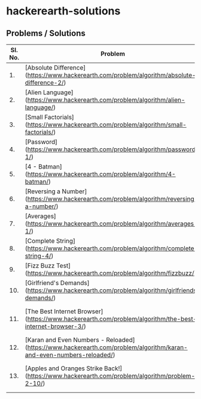 # hackerearth-solutions

## Problems / Solutions

| Sl. No.  | Problem | Languages Solved |
| ------------- | ------------- | ------------- |
| 1. | [Absolute Difference] (https://www.hackerearth.com/problem/algorithm/absolute-difference-2/)  | [Java] (https://github.com/ausshadu/hackerearth-solutions/blob/master/Practice/Absolute%20Difference/java/AbsoluteDifference.java) |
| 2. | [Alien Language] (https://www.hackerearth.com/problem/algorithm/alien-language/)  | [Java] (https://github.com/ausshadu/hackerearth-solutions/blob/master/Practice/Alien%20Language/java/AlienLanguage.java) |
| 3. | [Small Factorials] (https://www.hackerearth.com/problem/algorithm/small-factorials/) | [Java] (https://github.com/ausshadu/hackerearth-solutions/blob/master/Practice/Small%20Factorials/java/SmallFactorials.java) |
| 4. | [Password] (https://www.hackerearth.com/problem/algorithm/password-1/) | [Java] (https://github.com/ausshadu/hackerearth-solutions/blob/master/Practice/Password/java/Password.java) |
| 5. | [4 - Batman] (https://www.hackerearth.com/problem/algorithm/4-batman/) | [Java] (https://github.com/ausshadu/hackerearth-solutions/blob/master/Practice/Batman%204/java/BatmanFour.java) |
| 6. | [Reversing a Number] (https://www.hackerearth.com/problem/algorithm/reversing-a-number/) | [Java] (https://github.com/ausshadu/hackerearth-solutions/blob/master/Practice/Reverse%20a%20Number/java/ReverseNumber.java) |
| 7. | [Averages] (https://www.hackerearth.com/problem/algorithm/averages-1/) | [Java] (https://github.com/ausshadu/hackerearth-solutions/blob/master/Practice/Averages/java/Averages.java) |
| 8. | [Complete String] (https://www.hackerearth.com/problem/algorithm/complete-string-4/) | [Java] (https://github.com/ausshadu/hackerearth-solutions/blob/master/Practice/Complete%20String/java/CompleteString.java) |
| 9. | [Fizz Buzz Test] (https://www.hackerearth.com/problem/algorithm/fizzbuzz/) | [Java] (https://github.com/ausshadu/hackerearth-solutions/blob/master/Practice/Fizz%20Buzz%20Test/java/FizzBuzz.java) |
| 10. | [Girlfriend's Demands] (https://www.hackerearth.com/problem/algorithm/girlfriends-demands/) | [Java] (https://github.com/ausshadu/hackerearth-solutions/blob/master/Practice/Girlfriend%20Demands/java/GirlFriendDemands.java) |
| 11. | [The Best Internet Browser] (https://www.hackerearth.com/problem/algorithm/the-best-internet-browser-3/) | [C#] (https://github.com/ausshadu/hackerearth-solutions/blob/master/Practice/The%20Best%20Internet%20Browser/csharp/BestInternetBrowser.cs), [Java] (https://github.com/ausshadu/hackerearth-solutions/blob/master/Practice/The%20Best%20Internet%20Browser/java/BestInternetBrowser.java) |
| 12. | [Karan and Even Numbers - Reloaded] (https://www.hackerearth.com/problem/algorithm/karan-and-even-numbers-reloaded/) | [Java] (https://github.com/ausshadu/hackerearth-solutions/blob/master/Practice/Karan%20and%20Even%20Numbers/java/KaranEvenNumbers.java) |
| 13. | [Apples and Oranges Strike Back!] (https://www.hackerearth.com/problem/algorithm/problem-2-10/) | [C++] (https://github.com/ausshadu/hackerearth-solutions/blob/master/Practice/Apples%20and%20Oranges/cpp/appleorange.cpp), [Java] (https://github.com/ausshadu/hackerearth-solutions/blob/master/Practice/Apples%20and%20Oranges/java/AppleOrange.java) |
